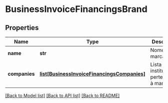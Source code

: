 # BusinessInvoiceFinancingsBrand

## Properties
Name | Type | Description | Notes
------------ | ------------- | ------------- | -------------
**name** | **str** | Nome da marca. | 
**companies** | [**list[BusinessInvoiceFinancingsCompanies]**](BusinessInvoiceFinancingsCompanies.md) | Lista de instituições pertencentes à marga | 

[[Back to Model list]](../README.md#documentation-for-models) [[Back to API list]](../README.md#documentation-for-api-endpoints) [[Back to README]](../README.md)

